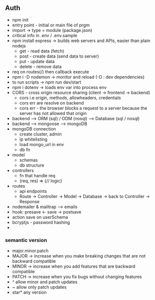 ## Auth
- npm init
- entry point - initial or main file of prgm
- import -> type = module (package.json)
- critical info in .env / .env.sample
- npm install express -> builds web servers and APIs, easier than plain nodejs
    - get - read data (fetch)
    - post - create data (send data to server)
    - put - update data
    - delete - remove data
- req on routes(/) then callback execute
- npm i -D nodemon -> monitor and reload (-D : dev dependencies)
- to run scripts -> npm run dev/start
- npm i dotenv -> loads env var into process env
- CORS - cross origin resource sharing (client -> frontend -> backend)
    - cors i.e origin, methods, allowheaders, credentials
    - cors err are resolve on backend
    - cors err - the browser blocks a request to a server because the server has not allowed that origin
- backend --> ORM (sql) / ODM (nosql) --> Database (sql / nosql) 
- backend --> mongoose --> mongoDB
- mongoDB connection
    - create cluster, admin
    - ip whitelisting
    - load mongo_url in env
    - db fn 
- model
    - schemas
    - db structure
- controllers
    - fn that handle req
    - (req, res) => {// logic}
- routes
    - api endpoints
    - Route → Controller → Model → Database → back to Controller → Response
- nodemailer & mailtrap --> emails
- hook: presave <- save -> postsave
- action save on userSchema
- bcryptjs - password hashing
- 




### semantic version
- major.minor.patch
- MAJOR → increase when you make breaking changes that are not backward compatible
- MINOR → increase when you add features that are backward compatible
- PATCH → increase when you fix bugs without changing features
- ^ allow minor and patch updates
- ~ allow only patch updates
- star* any version

